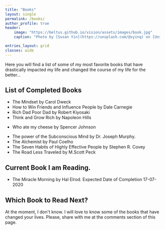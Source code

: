 ```yaml
---
title: "Books"
layout: single
permalink: /books/
author_profile: true
header:
    image: "https://beltus.github.io/vision/assets/images/book.jpg"
    caption: "Photo by [Susan Yin](https://unsplash.com/@syinq) on [Unsplash](https://unsplash.com)"

entries_layout: grid
classes: wide
---
```


Here you will find a list of some of my most favorite books that have drastically impacted my life and changed the course of my life for the better...

## List of Completed Books

- The Mindset by Carol Dweck
- How to Win Friends and Influence People by Dale Carnegie
- Rich Dad Poor Dad by Robert Kiyosaki
- Think and Grow Rich by Napoleon Hills
* Who ate my cheese by Spencer Johnson
- The power of the Subconscious Mind by Dr. Joseph Murphy.
- The Alchemist by Paul Coelho
- The Seven Habits of Highly Effective People by Stephen R. Covey
- The Road Less Traveled by M.Scott Peck

## Current Book I am Reading.
- The Miracle Morning by Hal Elrod. Expected Date of Completion 17-07-2020

## Which Book to Read Next?
At the moment, I don't know. I will love to know some of the books that have changed your lives. Please, share with me at the comments section of this page.

